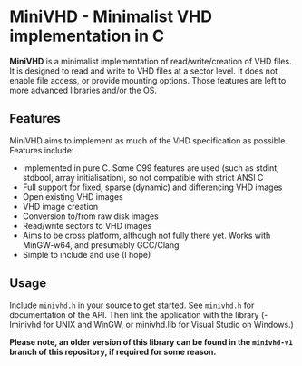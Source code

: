 # MiniVHD - Minimalist VHD implementation in C

**MiniVHD** is a minimalist implementation of read/write/creation of VHD files. It is designed to read and write to VHD files at a sector level. It does not enable file access, or provide mounting options. Those features are left to more advanced libraries and/or the OS.

## Features
MiniVHD aims to implement as much of the VHD specification as possible. Features include:
* Implemented in pure C. Some C99 features are used (such as stdint, stdbool, array initialisation), so not compatible with strict ANSI C
* Full support for fixed, sparse (dynamic) and differencing VHD images
* Open existing VHD images
* VHD image creation
* Conversion to/from raw disk images
* Read/write sectors to VHD images
* Aims to be cross platform, although not fully there yet. Works with MinGW-w64, and presumably GCC/Clang
* Simple to include and use (I hope)

## Usage

Include `minivhd.h` in your source to get started. See `minivhd.h` for documentation of the API.  Then link the application with the library (-lminivhd for UNIX and WinGW, or minivhd.lib for Visual Studio on Windows.)

**Please note, an older version of this library can be found in the `minivhd-v1` branch of this repository, if required for some reason.**
